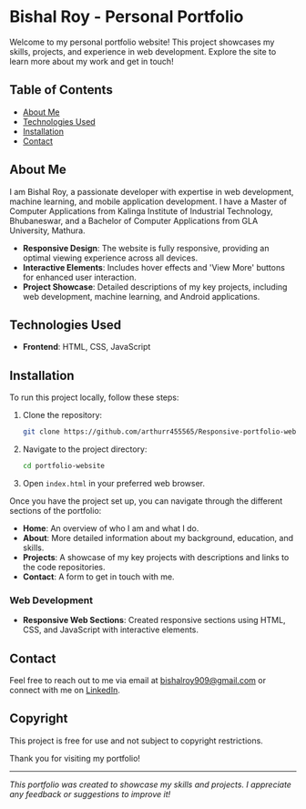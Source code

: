 # Bishal Roy - Personal Portfolio

Welcome to my personal portfolio website! This project showcases my skills, projects, and experience in web development. Explore the site to learn more about my work and get in touch!

## Table of Contents

- [About Me](#about-me)
- [Technologies Used](#technologies-used)
- [Installation](#installation)
- [Contact](#contact)  

## About Me

I am Bishal Roy, a passionate developer with expertise in web development, machine learning, and mobile application development. I have a Master of Computer Applications from Kalinga Institute of Industrial Technology, Bhubaneswar, and a Bachelor of Computer Applications from GLA University, Mathura.


- **Responsive Design**: The website is fully responsive, providing an optimal viewing experience across all devices.
- **Interactive Elements**: Includes hover effects and 'View More' buttons for enhanced user interaction.
- **Project Showcase**: Detailed descriptions of my key projects, including web development, machine learning, and Android applications.

## Technologies Used

- **Frontend**: HTML, CSS, JavaScript

## Installation

To run this project locally, follow these steps:

1. Clone the repository:
    ```bash
    git clone https://github.com/arthurr455565/Responsive-portfolio-website-Bishal-Roy.git
    ```

2. Navigate to the project directory:
    ```bash
    cd portfolio-website
    ```

3. Open `index.html` in your preferred web browser.


Once you have the project set up, you can navigate through the different sections of the portfolio:

- **Home**: An overview of who I am and what I do.
- **About**: More detailed information about my background, education, and skills.
- **Projects**: A showcase of my key projects with descriptions and links to the code repositories.
- **Contact**: A form to get in touch with me.


### Web Development

- **Responsive Web Sections**: Created responsive sections using HTML, CSS, and JavaScript with interactive elements.


## Contact

Feel free to reach out to me via email at [bishalroy909@gmail.com](mailto:bishalroy909@gmail.com) or connect with me on [LinkedIn](https://www.linkedin.com/in/bishal-roy-028386193/).

## Copyright

This project is free for use and not subject to copyright restrictions.


Thank you for visiting my portfolio!




---

*This portfolio was created to showcase my skills and projects. I appreciate any feedback or suggestions to improve it!*
